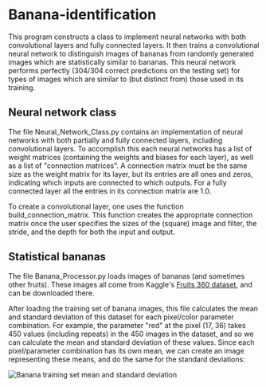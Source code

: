 # Banana-identification
This program constructs a class to implement neural networks with both convolutional layers and fully connected layers. It then trains a convolutional neural network to distinguish images of bananas from randomly generated images which are statistically similar to bananas. This neural network performs perfectly (304/304 correct predictions on the testing set) for types of images which are similar to (but distinct from) those used in its training. 

## Neural network class
The file Neural_Network_Class.py contains an implementation of neural networks with both partially and fully connected layers, including convolutional layers. To accomplish this each neural networks has a list of weight matrices (containing the weights and biases for each layer), as well as a list of "connection matrices".  A connection matrix must be the same size as the weight matrix for its layer, but its entries are all ones and zeros, indicating which inputs are connected to which outputs. For a fully connected layer all the entries in its connection matrix are 1.0. 

To create a convolutional layer, one uses the function build_connection_matrix. This function creates the appropriate connection matrix once the user specifies the sizes of the (square) image and filter, the stride, and the depth for both the input and output. 

## Statistical bananas
The file Banana_Processor.py loads images of bananas (and sometimes other fruits). These images all come from Kaggle's [Fruits 360 dataset](https://www.kaggle.com/moltean/fruits), and can be downloaded there. 

After loading the training set of banana images, this file calculates the mean and standard deviation of this dataset for each pixel/color parameter combination. For example, the parameter "red" at the pixel (17, 36) takes 450 values (including repeats) in the 450 images in the dataset, and so we can calculate the mean and standard deviation of these values. Since each pixel/parameter combination has its own mean, we can create an image representing these means, and do the same for the standard deviations: 

![Banana training set mean and standard deviation](https://imgur.com/dTOd1iH)
